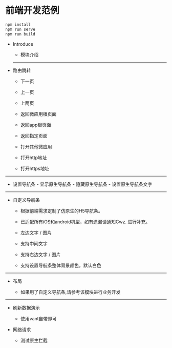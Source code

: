 # 前端开发范例

```javascript
npm install
npm run serve
npm run build
```



- Introduce

    - 模块介绍
    
    ---
    
- 路由跳转

     - 下一页
       
     - 上一页
       
	- 上两页
       
     - 返回微应用根页面
     
     - 返回app根页面
     
     - 返回指定页面
     
     - 打开其他微应用
       
     - 打开http地址
     - 打开https地址
     

---


- 设置导航条
        - 显示原生导航条
        - 隐藏原生导航条
        - 设置原生导航条文字

---


- 自定义导航条

    - 根据前端需求定制了仿原生的H5导航条。

    - 已适配所有iOS和android机型，如有遗漏请通知Cwz. 进行补充。

    - 左边文字 / 图片

    - 支持中间文字

    - 支持右边文字 / 图片

    - 支持设置导航条整体背景颜色，默认白色

        

---

- 布局

    - 如果用了自定义导航条,请参考该模块进行业务开发


---

- 刷新数据演示 
    - 使用vant自带即可

- 网络请求
    - 测试原生拦截